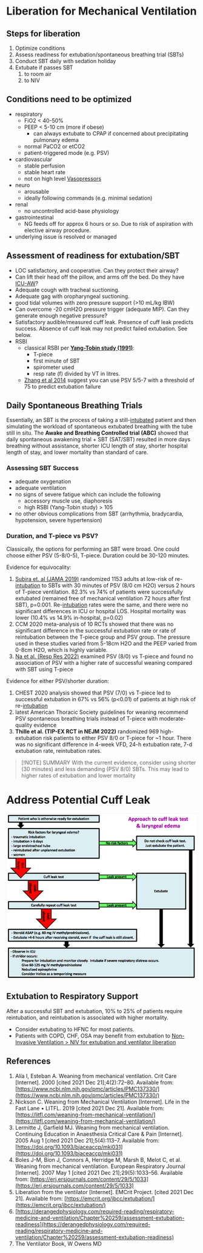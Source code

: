 # Liberation for Mechanical Ventilation
## Steps for liberation
1.  Optimize conditions
2.  Assess readiness for extubation/spontaneous breathing trial (SBTs)
3.  Conduct SBT daily with sedation holiday  
4.  Extubate if passes SBT
    1.  to room air
    2.  to NIV

## Conditions need to be optimized
*   respiratory  
    *   FiO2 < 40-50%
    *   PEEP < 5-10 cm (more if obese)
        *   can always extubate to CPAP if concerned about precipitating pulmonary edema
    *   normal PaCO2 or etCO2
    *   patient-triggered mode (e.g. PSV)
*   cardiovascular
    *   stable perfusion
    *   stable heart rate
    *   not on high level [Vasopressors](../../Shock%20and%20Resuscitation/Vasopressors.md)
*   neuro
    *   arousable
    *   ideally following commands (e.g. minimal sedation)
*   renal
    *   no uncontrolled acid-base physiology
*   gastrointestinal
    *   NG feeds off for approx 6 hours or so. Due to risk of aspiration with elective airway procedure.
*   underlying issue is resolved or managed

## Assessment of readiness for extubation/SBT
*   LOC satisfactory, and cooperative. Can they protect their airway?
*   Can lift their head off the pillow, and arms off the bed. Do they have [ICU-AW](../Best%20Practices/ICU-Acquired%20Weakness.md)?
*   Adequate cough with tracheal suctioning.
*   Adequate gag with oropharyngeal suctioning.
*   good tidal volumes with zero pressure support (>10 mL/kg IBW)
*   Can overcome -20 cmH2O pressure trigger (adequate MIP). Can they generate enough negative pressure?
*   Satisfactory audible/measured cuff leak. Presence of cuff leak predicts success. Absence of cuff leak may not predict failed extubation. See below.
*   RSBI
    *   classical RSBI per **[Yang-Tobin study (1991)](https://dx.doi.org/%2010.1056/NEJM199105233242101)**:
        *   T-piece
        *   first minute of SBT
        *   spirometer used
        *   resp rate (f) divided by VT in litres.
    * [Zhang et al 2014](https://journals.lww.com/amjmedsci/Abstract/2014/10000/Comparison_of_Pressure_Support_Ventilation_and.7.aspx) suggest you can use PSV 5/5-7 with a threshold of 75 to predict extubation failure

## Daily Spontaneous Breathing Trials
Essentially, an SBT is the process of taking a still-[intubated](../../Procedures/Intubation.md) patient and then simulating the workload of spontaneous extubated breathing with the tube still in situ. The **Awake and Breathing Controlled trial (ABC)** showed that daily spontaneous awakening trial + SBT (SAT/SBT) resulted in more days breathing without assistance, shorter ICU length of stay, shorter hospital length of stay, and lower mortality than standard of care.

### Assessing SBT Success
*   adequate oxygenation
*   adequate ventilation
*   no signs of severe fatigue which can include the following
    *   accessory muscle use, diaphoresis
    *   high RSBI (Yang-Tobin study) > 105
*   no other obvious complications from SBT (arrhythmia, bradycardia, hypotension, severe hypertension)

### Duration, and T-piece vs PSV?
Classically, the options for performing an SBT were broad. One could choose either PSV (5-8/0-5), T-piece. Duration could be 30-120 minutes.

Evidence for equivocality:

 1.  [Subira et. al (JAMA 2019)](https://jamanetwork-com.libaccess.lib.mcmaster.ca/journals/jama/fullarticle/2735502) randomized 1153 adults at low-risk of re-[intubation](../../Procedures/Intubation.md) to SBTs with 30 minutes of PSV (8/0 cm H2O) versus 2 hours of T-piece ventilation. 82.3% vs 74% of patients were successfully extubated (remained free of mechanical ventilation 72 hours after first SBT), p=0.001. Re-[intubation](../../Procedures/Intubation.md) rates were the same, and there were no significant differences in ICU or hospital LOS. Hospital mortality was lower (10.4% vs 14.9% in-hospital, p=0.02)
 2. CCM 2020 meta-analysis of 10 RCTs showed that there was no significant difference in the successful extubation rate or rate of reintubation between the T-piece group and PSV group. The pressure used in these studies varied from 5-18cm H2O and the PEEP varied from 0-8cm H2O, which is highly variable.
 3. [Na et al. (Resp Res 2022)](https://respiratory-research.biomedcentral.com/articles/10.1186/s12931-022-01942-w) examined PSV (8/0) vs T-piece and found no association of PSV with a higher rate of successful weaning compared with SBT using T-piece

Evidence for either PSV/shorter duration:

1.  CHEST 2020 analysis showed that PSV (7/0) vs T-piece led to successful extubation in 67% vs 56% (p<0.01) of patients at high risk of re-[intubation](../../Procedures/Intubation.md)
2. latest American Thoracic Society guidelines for weaning recommend PSV spontaneous breathing trials instead of T-piece with moderate-quality evidence
3. **Thille et al. (TIP-EX RCT in NEJM 2022)** randomized 969 high-extubation risk patients to either PSV 8/0 or T-piece for ~1 hour. There was no significant difference in 4-week VFD, 24-h extubation rate, 7-d extubation rate, reintubation rates.

> [!NOTE] SUMMARY
> With the current evidence, consider using shorter (30 minutes) and less demanding (PSV 8/0) SBTs. This may lead to higher rates of extubation and lower mortality

# Address Potential Cuff Leak
![](_attachments/Pasted%20image%2020221207022920.png)

## Extubation to Respiratory Support
After a successful SBT and extubation, 10% to 25% of patients require reintubation, and reintubation is associated with higher mortality.

*   Consider extubating to HFNC for most patients.
*   Patients with COPD, CHF, OSA may benefit from extubation to [Non-Invasive Ventilation > NIV for extubation and ventilator liberation](Non-Invasive%20Ventilation#NIV%20for%20extubation%20and%20ventilator%20liberation)

## References
1.  Alía I, Esteban A. Weaning from mechanical ventilation. Crit Care \[Internet\]. 2000 \[cited 2021 Dec 21\];4(2):72–80. Available from: [https://www.ncbi.nlm.nih.gov/pmc/articles/PMC137330/](https://www.ncbi.nlm.nih.gov/pmc/articles/PMC137330/)
2.  Nickson C. Weaning from Mechanical Ventilation \[Internet\]. Life in the Fast Lane • LITFL. 2019 \[cited 2021 Dec 21\]. Available from: [https://litfl.com/weaning-from-mechanical-ventilation/](https://litfl.com/weaning-from-mechanical-ventilation/)
3.  Lermitte J, Garfield MJ. Weaning from mechanical ventilation. Continuing Education in Anaesthesia Critical Care & Pain \[Internet\]. 2005 Aug 1 \[cited 2021 Dec 21\];5(4):113–7. Available from: [https://doi.org/10.1093/bjaceaccp/mki031](https://doi.org/10.1093/bjaceaccp/mki031)
4.  Boles J-M, Bion J, Connors A, Herridge M, Marsh B, Melot C, et al. Weaning from mechanical ventilation. European Respiratory Journal \[Internet\]. 2007 May 1 \[cited 2021 Dec 21\];29(5):1033–56. Available from: [https://erj.ersjournals.com/content/29/5/1033](https://erj.ersjournals.com/content/29/5/1033)
5.  Liberation from the ventilator \[Internet\]. EMCrit Project. \[cited 2021 Dec 21\]. Available from: [https://emcrit.org/ibcc/extubation/](https://emcrit.org/ibcc/extubation/)
6.  [https://derangedphysiology.com/required-reading/respiratory-medicine-and-ventilation/Chapter%20259/assessment-extubation-readiness](https://derangedphysiology.com/required-reading/respiratory-medicine-and-ventilation/Chapter%20259/assessment-extubation-readiness)
7.  The Ventilator Book, W Owens MD
